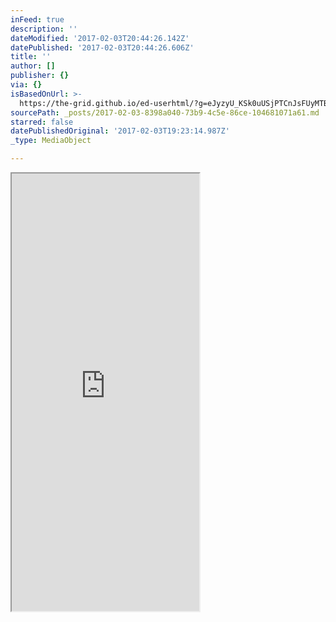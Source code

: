 ```yaml
---
inFeed: true
description: ''
dateModified: '2017-02-03T20:44:26.142Z'
datePublished: '2017-02-03T20:44:26.606Z'
title: ''
author: []
publisher: {}
via: {}
isBasedOnUrl: >-
  https://the-grid.github.io/ed-userhtml/?g=eJyzyU_KSk0uUSjPTCnJsFUyMTBQUshIzUzPKLFVMgWyUxJLEm2VkvLzs3MTi7L1isvTlOxs9CGa7ABjiBP1
sourcePath: _posts/2017-02-03-8398a040-73b9-4c5e-86ce-104681071a61.md
starred: false
datePublishedOriginal: '2017-02-03T19:23:14.987Z'
_type: MediaObject

---
```

<iframe src="https://the-grid.github.io/ed-userhtml/?g=eJwlzUEOwiAQQNGrkEncdnBjoindeZARxg4GAoFpqLe3qav_dn8urw97NSMGFQdXay9ghOMq6uBmbd3BBFJyIKq1PxAbjTXq5EvGUdKbfbD3U5mpb40xU1duqDXR9-hzp1wTT6I5wTLjf7j8ALv5KkA" height="700" style=""></iframe>
